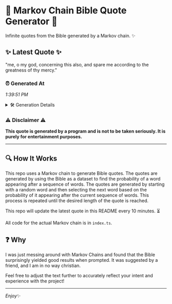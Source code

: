 # 📖 Markov Chain Bible Quote Generator 📖

Infinite quotes from the Bible generated by a Markov chain. ✨

## ✨ Latest Quote ✨
"me, o my god, concerning this also, and spare me according to the greatness of thy mercy."

### ⏰ Generated At
*1:39:51 PM*

<details>
    <summary>🛠️ Generation Details</summary>
    <p>
        <strong>🌱 Seed:</strong> me,<br>
        <strong>🔄 Iterations:</strong> 16<br>
        <strong>📜 Context History:</strong><br>[ me, ]: o<br>[ me,, o ]: my<br>[ me,, o, my ]: god,<br>[ me,, o, my, god, ]: concerning<br>[ me,, o, my, god,, concerning ]: this<br>[ me,, o, my, god,, concerning, this ]: also,<br>[ o, my, god,, concerning, this, also, ]: and<br>[ my, god,, concerning, this, also,, and ]: spare<br>[ god,, concerning, this, also,, and, spare ]: me<br>[ concerning, this, also,, and, spare, me ]: according<br>[ this, also,, and, spare, me, according ]: to<br>[ also,, and, spare, me, according, to ]: the<br>[ and, spare, me, according, to, the ]: greatness<br>[ spare, me, according, to, the, greatness ]: of<br>[ me, according, to, the, greatness, of ]: thy<br>[ according, to, the, greatness, of, thy ]: mercy.<br>
    </p>
</details>

### ⚠️ Disclaimer ⚠️
**This quote is generated by a program and is not to be taken seriously. It is purely for entertainment purposes.**

---

## 🔍 How It Works

This repo uses a Markov chain to generate Bible quotes. The quotes are generated by using the Bible as a dataset to find the probability of a word appearing after a sequence of words. The quotes are generated by starting with a random word and then selecting the next word based on the probability of it appearing after the current sequence of words. This process is repeated until the desired length of the quote is reached.

This repo will update the latest quote in this README every 10 minutes. ⏳

All code for the actual Markov chain is in `index.ts`.

## ❓ Why

I was just messing around with Markov Chains and found that the Bible surprisingly yielded good results when prompted. 
It was suggested by a friend, and I am in no way christian.

Feel free to adjust the text further to accurately reflect your intent and experience with the project!

---

*Enjoy*✨
